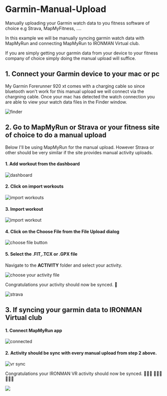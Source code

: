 # Garmin-Manual-Upload

Manually uploading your Garmin watch data to you fitness software of choice e.g Strava, MapMyFitness, ....

In this example we will be manually syncing garmin watch data with MapMyRun and connecting MapMyRun to IRONMAN Virtual club. 

If you are simply getting your garmin data from your device to your fitness company of choice simply doing the manual upload will suffice. 

## 1. Connect your Garmin device to your mac or pc

My Garmin Forerunner 920 xt comes with a charging cable so since bluetooth won't work for this manual upload we will connect via the chargning cable. Once your mac has detected the watch connection you are able to view your watch data files in the Finder window. 

![finder](Assets/finder.png)

## 2. Go to MapMyRun or Strava or your fitness site of choice to do a manual upload

Below I'll be using MapMyRun for the manual upload. However Strava or other should be very similar if the site provides manual activity uploads.

#### 1. Add workout from the dashboard 

![dashboard](Assets/mapmyrun-add-workout.png)


#### 2. Click on import workouts 

![import workouts](Assets/mapmyrun-import-workouts.png)

#### 3. Import workout 

![import workout](Assets/mapmyrun-import-workouts-2)

#### 4. Click on the Choose File from the File Upload dialog 

![choose file button](Assets/mapmyrun-choose-file.png)


#### 5. Select the .FIT,.TCX or .GPX file

Navigate to the **ACTIVITY** folder and select your activity.

![choose your activity file](Assets/choose-your-workout-file.png)

Congratulations your activity should now be synced. 🥳

![strava](Assets/strava.png)

## 3. If syncing your garmin data to IRONMAN Virtual club 

#### 1. Connect MapMyRun app 

![connected](Assets/mapmyrun-connected.png)

#### 2. Activity should be sync with every manual upload from step 2 above. 

![vr sync](Assets/ironman-activity-sync.png)

Congratulations your IRONMAN VR activity should now be synced. 🏃🏾‍♂️ 🚴🏾‍♂️ 🏃🏾‍♂️

![](Assets/ironman-vr-16.png)



